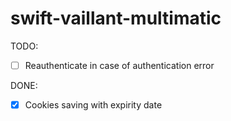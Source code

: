 # swift-vaillant-multimatic

TODO:
- [ ] Reauthenticate in case of authentication error

DONE: 
- [x] Cookies saving with expirity date

